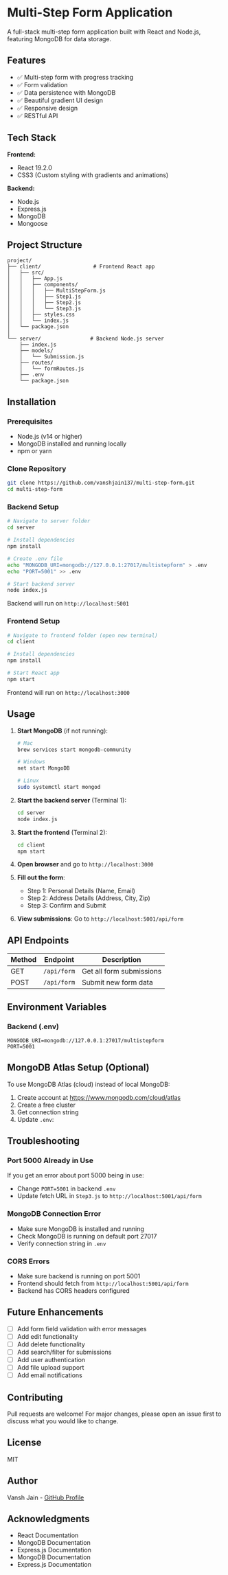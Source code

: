 # Multi-Step Form Application

A full-stack multi-step form application built with React and Node.js, featuring MongoDB for data storage.

## Features

- ✅ Multi-step form with progress tracking
- ✅ Form validation
- ✅ Data persistence with MongoDB
- ✅ Beautiful gradient UI design
- ✅ Responsive design
- ✅ RESTful API

## Tech Stack

**Frontend:**
- React 19.2.0
- CSS3 (Custom styling with gradients and animations)

**Backend:**
- Node.js
- Express.js
- MongoDB
- Mongoose

## Project Structure

```
project/
├── client/                 # Frontend React app
│   ├── src/
│   │   ├── App.js
│   │   ├── components/
│   │   │   ├── MultiStepForm.js
│   │   │   ├── Step1.js
│   │   │   ├── Step2.js
│   │   │   └── Step3.js
│   │   ├── styles.css
│   │   └── index.js
│   └── package.json
│
└── server/                # Backend Node.js server
    ├── index.js
    ├── models/
    │   └── Submission.js
    ├── routes/
    │   └── formRoutes.js
    ├── .env
    └── package.json
```

## Installation

### Prerequisites
- Node.js (v14 or higher)
- MongoDB installed and running locally
- npm or yarn

### Clone Repository

```bash
git clone https://github.com/vanshjain137/multi-step-form.git
cd multi-step-form
```

### Backend Setup

```bash
# Navigate to server folder
cd server

# Install dependencies
npm install

# Create .env file
echo "MONGODB_URI=mongodb://127.0.0.1:27017/multistepform" > .env
echo "PORT=5001" >> .env

# Start backend server
node index.js
```

Backend will run on `http://localhost:5001`

### Frontend Setup

```bash
# Navigate to frontend folder (open new terminal)
cd client

# Install dependencies
npm install

# Start React app
npm start
```

Frontend will run on `http://localhost:3000`

## Usage

1. **Start MongoDB** (if not running):
   ```bash
   # Mac
   brew services start mongodb-community
   
   # Windows
   net start MongoDB
   
   # Linux
   sudo systemctl start mongod
   ```

2. **Start the backend server** (Terminal 1):
   ```bash
   cd server
   node index.js
   ```

3. **Start the frontend** (Terminal 2):
   ```bash
   cd client
   npm start
   ```

4. **Open browser** and go to `http://localhost:3000`

5. **Fill out the form**:
   - Step 1: Personal Details (Name, Email)
   - Step 2: Address Details (Address, City, Zip)
   - Step 3: Confirm and Submit

6. **View submissions**: Go to `http://localhost:5001/api/form`

## API Endpoints

| Method | Endpoint | Description |
|--------|----------|-------------|
| GET | `/api/form` | Get all form submissions |
| POST | `/api/form` | Submit new form data |

## Environment Variables

### Backend (.env)

```env
MONGODB_URI=mongodb://127.0.0.1:27017/multistepform
PORT=5001
```

## MongoDB Atlas Setup (Optional)

To use MongoDB Atlas (cloud) instead of local MongoDB:

1. Create account at https://www.mongodb.com/cloud/atlas
2. Create a free cluster
3. Get connection string
4. Update `.env`:

## Troubleshooting

### Port 5000 Already in Use
If you get an error about port 5000 being in use:
- Change `PORT=5001` in backend `.env`
- Update fetch URL in `Step3.js` to `http://localhost:5001/api/form`

### MongoDB Connection Error
- Make sure MongoDB is installed and running
- Check MongoDB is running on default port 27017
- Verify connection string in `.env`

### CORS Errors
- Make sure backend is running on port 5001
- Frontend should fetch from `http://localhost:5001/api/form`
- Backend has CORS headers configured

## Future Enhancements

- [ ] Add form field validation with error messages
- [ ] Add edit functionality
- [ ] Add delete functionality
- [ ] Add search/filter for submissions
- [ ] Add user authentication
- [ ] Add file upload support
- [ ] Add email notifications

## Contributing

Pull requests are welcome! For major changes, please open an issue first to discuss what you would like to change.

## License

MIT

## Author

Vansh Jain - [GitHub Profile](https://github.com/vanshjain137)

## Acknowledgments

- React Documentation
- MongoDB Documentation
- Express.js Documentation
- MongoDB Documentation
- Express.js Documentation
